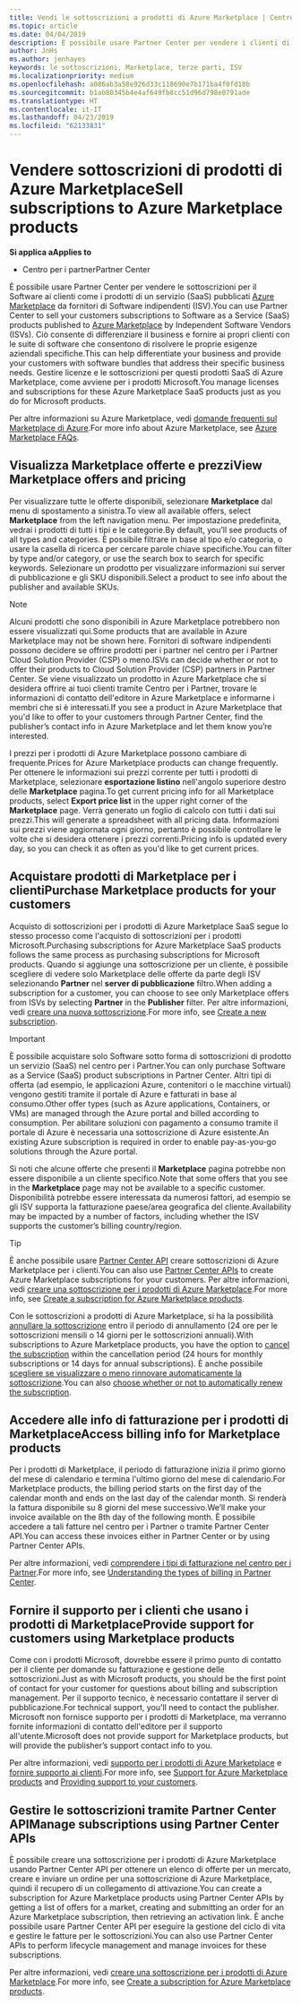 ```yaml
---
title: Vendi le sottoscrizioni a prodotti di Azure Marketplace | Centro per i partner
ms.topic: article
ms.date: 04/04/2019
description: È possibile usare Partner Center per vendere i clienti di sottoscrizioni per il Software come servizio (SaaS) prodotti pubblicati in Azure Marketplace da fornitori di Software indipendenti (ISV).
author: JnHs
ms.author: jenhayes
keywords: le sottoscrizioni, Marketplace, terze parti, ISV
ms.localizationpriority: medium
ms.openlocfilehash: a086ab3a58e926d33c118690e7b171ba4f0fd18b
ms.sourcegitcommit: b1ab80345b4e4af649fb8cc51d96d798e0791ade
ms.translationtype: HT
ms.contentlocale: it-IT
ms.lasthandoff: 04/23/2019
ms.locfileid: "62133831"
---
```

# <a name="sell-subscriptions-to-azure-marketplace-products"></a><span data-ttu-id="ef141-104">Vendere sottoscrizioni di prodotti di Azure Marketplace</span><span class="sxs-lookup"><span data-stu-id="ef141-104">Sell subscriptions to Azure Marketplace products</span></span>

<span data-ttu-id="ef141-105">**Si applica a**</span><span class="sxs-lookup"><span data-stu-id="ef141-105">**Applies to**</span></span>

- <span data-ttu-id="ef141-106">Centro per i partner</span><span class="sxs-lookup"><span data-stu-id="ef141-106">Partner Center</span></span>

<span data-ttu-id="ef141-107">È possibile usare Partner Center per vendere le sottoscrizioni per il Software ai clienti come i prodotti di un servizio (SaaS) pubblicati [Azure Marketplace](https://azuremarketplace.microsoft.com/marketplace) da fornitori di Software indipendenti (ISV).</span><span class="sxs-lookup"><span data-stu-id="ef141-107">You can use Partner Center to sell your customers subscriptions to Software as a Service (SaaS) products published to [Azure Marketplace](https://azuremarketplace.microsoft.com/marketplace) by Independent Software Vendors (ISVs).</span></span> <span data-ttu-id="ef141-108">Ciò consente di differenziare il business e fornire ai propri clienti con le suite di software che consentono di risolvere le proprie esigenze aziendali specifiche.</span><span class="sxs-lookup"><span data-stu-id="ef141-108">This can help differentiate your business and provide your customers with software bundles that address their specific business needs.</span></span> <span data-ttu-id="ef141-109">Gestire licenze e le sottoscrizioni per questi prodotti SaaS di Azure Marketplace, come avviene per i prodotti Microsoft.</span><span class="sxs-lookup"><span data-stu-id="ef141-109">You manage licenses and subscriptions for these Azure Marketplace SaaS products just as you do for Microsoft products.</span></span>

<span data-ttu-id="ef141-110">Per altre informazioni su Azure Marketplace, vedi [domande frequenti sul Marketplace di Azure](https://docs.microsoft.com/azure/marketplace/marketplace-faq-publisher-guide).</span><span class="sxs-lookup"><span data-stu-id="ef141-110">For more info about Azure Marketplace, see [Azure Marketplace FAQs](https://docs.microsoft.com/azure/marketplace/marketplace-faq-publisher-guide).</span></span>

## <a name="view-marketplace-offers-and-pricing"></a><span data-ttu-id="ef141-111">Visualizza Marketplace offerte e prezzi</span><span class="sxs-lookup"><span data-stu-id="ef141-111">View Marketplace offers and pricing</span></span>

<span data-ttu-id="ef141-112">Per visualizzare tutte le offerte disponibili, selezionare **Marketplace** dal menu di spostamento a sinistra.</span><span class="sxs-lookup"><span data-stu-id="ef141-112">To view all available offers, select **Marketplace** from the left navigation menu.</span></span> <span data-ttu-id="ef141-113">Per impostazione predefinita, vedrai i prodotti di tutti i tipi e le categorie.</span><span class="sxs-lookup"><span data-stu-id="ef141-113">By default, you’ll see products of all types and categories.</span></span> <span data-ttu-id="ef141-114">È possibile filtrare in base al tipo e/o categoria, o usare la casella di ricerca per cercare parole chiave specifiche.</span><span class="sxs-lookup"><span data-stu-id="ef141-114">You can filter by type and/or category, or use the search box to search for specific keywords.</span></span> <span data-ttu-id="ef141-115">Selezionare un prodotto per visualizzare informazioni sui server di pubblicazione e gli SKU disponibili.</span><span class="sxs-lookup"><span data-stu-id="ef141-115">Select a product to see info about the publisher and available SKUs.</span></span>

> [!NOTE]
> <span data-ttu-id="ef141-116">Alcuni prodotti che sono disponibili in Azure Marketplace potrebbero non essere visualizzati qui.</span><span class="sxs-lookup"><span data-stu-id="ef141-116">Some products that are available in Azure Marketplace may not be shown here.</span></span> <span data-ttu-id="ef141-117">Fornitori di software indipendenti possono decidere se offrire prodotti per i partner nel centro per i Partner Cloud Solution Provider (CSP) o meno.</span><span class="sxs-lookup"><span data-stu-id="ef141-117">ISVs can decide whether or not to offer their products to Cloud Solution Provider (CSP) partners in Partner Center.</span></span> <span data-ttu-id="ef141-118">Se viene visualizzato un prodotto in Azure Marketplace che si desidera offrire ai tuoi clienti tramite Centro per i Partner, trovare le informazioni di contatto dell'editore in Azure Marketplace e informarne i membri che si è interessati.</span><span class="sxs-lookup"><span data-stu-id="ef141-118">If you see a product in Azure Marketplace that you'd like to offer to your customers through Partner Center, find the publisher’s contact info in Azure Marketplace and let them know you’re interested.</span></span>

<span data-ttu-id="ef141-119">I prezzi per i prodotti di Azure Marketplace possono cambiare di frequente.</span><span class="sxs-lookup"><span data-stu-id="ef141-119">Prices for Azure Marketplace products can change frequently.</span></span> <span data-ttu-id="ef141-120">Per ottenere le informazioni sui prezzi corrente per tutti i prodotti di Marketplace, selezionare **esportazione listino** nell'angolo superiore destro delle **Marketplace** pagina.</span><span class="sxs-lookup"><span data-stu-id="ef141-120">To get current pricing info for all Marketplace products, select **Export price list** in the upper right corner of the **Marketplace** page.</span></span> <span data-ttu-id="ef141-121">Verrà generato un foglio di calcolo con tutti i dati sui prezzi.</span><span class="sxs-lookup"><span data-stu-id="ef141-121">This will generate a spreadsheet with all pricing data.</span></span> <span data-ttu-id="ef141-122">Informazioni sui prezzi viene aggiornata ogni giorno, pertanto è possibile controllare le volte che si desidera ottenere i prezzi correnti.</span><span class="sxs-lookup"><span data-stu-id="ef141-122">Pricing info is updated every day, so you can check it as often as you'd like to get current prices.</span></span>

## <a name="purchase-marketplace-products-for-your-customers"></a><span data-ttu-id="ef141-123">Acquistare prodotti di Marketplace per i clienti</span><span class="sxs-lookup"><span data-stu-id="ef141-123">Purchase Marketplace products for your customers</span></span>

<span data-ttu-id="ef141-124">Acquisto di sottoscrizioni per i prodotti di Azure Marketplace SaaS segue lo stesso processo come l'acquisto di sottoscrizioni per i prodotti Microsoft.</span><span class="sxs-lookup"><span data-stu-id="ef141-124">Purchasing subscriptions for Azure Marketplace SaaS products follows the same process as purchasing subscriptions for Microsoft products.</span></span> <span data-ttu-id="ef141-125">Quando si aggiunge una sottoscrizione per un cliente, è possibile scegliere di vedere solo Marketplace delle offerte da parte degli ISV selezionando **Partner** nel **server di pubblicazione** filtro.</span><span class="sxs-lookup"><span data-stu-id="ef141-125">When adding a subscription for a customer, you can choose to see only Marketplace offers from ISVs by selecting **Partner** in the **Publisher** filter.</span></span> <span data-ttu-id="ef141-126">Per altre informazioni, vedi [creare una nuova sottoscrizione](create-a-new-subscription.md).</span><span class="sxs-lookup"><span data-stu-id="ef141-126">For more info, see [Create a new subscription](create-a-new-subscription.md).</span></span>

> [!IMPORTANT]
> <span data-ttu-id="ef141-127">È possibile acquistare solo Software sotto forma di sottoscrizioni di prodotto un servizio (SaaS) nel centro per i Partner.</span><span class="sxs-lookup"><span data-stu-id="ef141-127">You can only purchase Software as a Service (SaaS) product subscriptions in Partner Center.</span></span> <span data-ttu-id="ef141-128">Altri tipi di offerta (ad esempio, le applicazioni Azure, contenitori o le macchine virtuali) vengono gestiti tramite il portale di Azure e fatturati in base al consumo.</span><span class="sxs-lookup"><span data-stu-id="ef141-128">Other offer types (such as Azure applications, Containers, or VMs) are managed through the Azure portal and billed according to consumption.</span></span> <span data-ttu-id="ef141-129">Per abilitare soluzioni con pagamento a consumo tramite il portale di Azure è necessaria una sottoscrizione di Azure esistente.</span><span class="sxs-lookup"><span data-stu-id="ef141-129">An existing Azure subscription is required in order to enable pay-as-you-go solutions through the Azure portal.</span></span>

<span data-ttu-id="ef141-130">Si noti che alcune offerte che presenti il **Marketplace** pagina potrebbe non essere disponibile a un cliente specifico.</span><span class="sxs-lookup"><span data-stu-id="ef141-130">Note that some offers that you see in the **Marketplace** page may not be available to a specific customer.</span></span> <span data-ttu-id="ef141-131">Disponibilità potrebbe essere interessata da numerosi fattori, ad esempio se gli ISV supporta la fatturazione paese/area geografica del cliente.</span><span class="sxs-lookup"><span data-stu-id="ef141-131">Availability may be impacted by a number of factors, including whether the ISV supports the customer’s billing country/region.</span></span>

> [!TIP]
> <span data-ttu-id="ef141-132">È anche possibile usare [Partner Center API](https://docs.microsoft.com/partner-center/develop/) creare sottoscrizioni di Azure Marketplace per i clienti.</span><span class="sxs-lookup"><span data-stu-id="ef141-132">You can also use [Partner Center APIs](https://docs.microsoft.com/partner-center/develop/) to create Azure Marketplace subscriptions for your customers.</span></span> <span data-ttu-id="ef141-133">Per altre informazioni, vedi [creare una sottoscrizione per i prodotti di Azure Marketplace](https://docs.microsoft.com/partner-center/develop/create-subscription-azure-marketplace-products).</span><span class="sxs-lookup"><span data-stu-id="ef141-133">For more info, see [Create a subscription for Azure Marketplace products](https://docs.microsoft.com/partner-center/develop/create-subscription-azure-marketplace-products).</span></span>

<span data-ttu-id="ef141-134">Con le sottoscrizioni a prodotti di Azure Marketplace, si ha la possibilità [annullare la sottoscrizione](https://docs.microsoft.com/partner-center/create-a-new-subscription#cancel-a-subscription) entro il periodo di annullamento (24 ore per le sottoscrizioni mensili o 14 giorni per le sottoscrizioni annuali).</span><span class="sxs-lookup"><span data-stu-id="ef141-134">With subscriptions to Azure Marketplace products, you have the option to [cancel the subscription](https://docs.microsoft.com/partner-center/create-a-new-subscription#cancel-a-subscription) within the cancellation period (24 hours for monthly subscriptions or 14 days for annual subscriptions).</span></span> <span data-ttu-id="ef141-135">È anche possibile [scegliere se visualizzare o meno rinnovare automaticamente la sottoscrizione](https://docs.microsoft.com/partner-center/create-a-new-subscription#choose-whether-to-automatically-renew-an-azure-marketplace-subscription).</span><span class="sxs-lookup"><span data-stu-id="ef141-135">You can also [choose whether or not to automatically renew the subscription](https://docs.microsoft.com/partner-center/create-a-new-subscription#choose-whether-to-automatically-renew-an-azure-marketplace-subscription).</span></span>

## <a name="access-billing-info-for-marketplace-products"></a><span data-ttu-id="ef141-136">Accedere alle info di fatturazione per i prodotti di Marketplace</span><span class="sxs-lookup"><span data-stu-id="ef141-136">Access billing info for Marketplace products</span></span>

<span data-ttu-id="ef141-137">Per i prodotti di Marketplace, il periodo di fatturazione inizia il primo giorno del mese di calendario e termina l'ultimo giorno del mese di calendario.</span><span class="sxs-lookup"><span data-stu-id="ef141-137">For Marketplace products, the billing period starts on the first day of the calendar month and ends on the last day of the calendar month.</span></span> <span data-ttu-id="ef141-138">Si renderà la fattura disponibile su 8 giorni del mese successivo.</span><span class="sxs-lookup"><span data-stu-id="ef141-138">We’ll make your invoice available on the 8th day of the following month.</span></span> <span data-ttu-id="ef141-139">È possibile accedere a tali fatture nel centro per i Partner o tramite Partner Center API.</span><span class="sxs-lookup"><span data-stu-id="ef141-139">You can access these invoices either in Partner Center or by using Partner Center APIs.</span></span>

<span data-ttu-id="ef141-140">Per altre informazioni, vedi [comprendere i tipi di fatturazione nel centro per i Partner](https://docs.microsoft.com/partner-center/billing-different-types#billing-for-one-time-and-select-recurring-charges).</span><span class="sxs-lookup"><span data-stu-id="ef141-140">For more info, see [Understanding the types of billing in Partner Center](https://docs.microsoft.com/partner-center/billing-different-types#billing-for-one-time-and-select-recurring-charges).</span></span>

## <a name="provide-support-for-customers-using-marketplace-products"></a><span data-ttu-id="ef141-141">Fornire il supporto per i clienti che usano i prodotti di Marketplace</span><span class="sxs-lookup"><span data-stu-id="ef141-141">Provide support for customers using Marketplace products</span></span>

<span data-ttu-id="ef141-142">Come con i prodotti Microsoft, dovrebbe essere il primo punto di contatto per il cliente per domande su fatturazione e gestione delle sottoscrizioni.</span><span class="sxs-lookup"><span data-stu-id="ef141-142">Just as with Microsoft products, you should be the first point of contact for your customer for questions about billing and subscription management.</span></span> <span data-ttu-id="ef141-143">Per il supporto tecnico, è necessario contattare il server di pubblicazione.</span><span class="sxs-lookup"><span data-stu-id="ef141-143">For technical support, you'll need to contact the publisher.</span></span> <span data-ttu-id="ef141-144">Microsoft non fornisce supporto per i prodotti di Marketplace, ma verranno fornite informazioni di contatto dell'editore per il supporto all'utente.</span><span class="sxs-lookup"><span data-stu-id="ef141-144">Microsoft does not provide support for Marketplace products, but will provide the publisher’s support contact info to you.</span></span>

<span data-ttu-id="ef141-145">Per altre informazioni, vedi [supporto per i prodotti di Azure Marketplace](https://docs.microsoft.com/partner-center/report-problems-on-behalf-of-a-customer#support-for-azure-marketplace-products) e [fornire supporto ai clienti](https://docs.microsoft.com/partner-center/customer-support).</span><span class="sxs-lookup"><span data-stu-id="ef141-145">For more info, see [Support for Azure Marketplace products](https://docs.microsoft.com/partner-center/report-problems-on-behalf-of-a-customer#support-for-azure-marketplace-products) and [Providing support to your customers](https://docs.microsoft.com/partner-center/customer-support).</span></span>

## <a name="manage-subscriptions-using-partner-center-apis"></a><span data-ttu-id="ef141-146">Gestire le sottoscrizioni tramite Partner Center API</span><span class="sxs-lookup"><span data-stu-id="ef141-146">Manage subscriptions using Partner Center APIs</span></span>

<span data-ttu-id="ef141-147">È possibile creare una sottoscrizione per i prodotti di Azure Marketplace usando Partner Center API per ottenere un elenco di offerte per un mercato, creare e inviare un ordine per una sottoscrizione di Azure Marketplace, quindi il recupero di un collegamento di attivazione.</span><span class="sxs-lookup"><span data-stu-id="ef141-147">You can create a subscription for Azure Marketplace products using Partner Center APIs by getting a list of offers for a market, creating and submitting an order for an Azure Marketplace subscription, then retrieving an activation link.</span></span> <span data-ttu-id="ef141-148">È anche possibile usare Partner Center API per eseguire la gestione del ciclo di vita e gestire le fatture per le sottoscrizioni.</span><span class="sxs-lookup"><span data-stu-id="ef141-148">You can also use Partner Center APIs to perform lifecycle management and manage invoices for these subscriptions.</span></span>

<span data-ttu-id="ef141-149">Per altre informazioni, vedi [creare una sottoscrizione per i prodotti di Azure Marketplace](https://docs.microsoft.com/partner-center/develop/create-subscription-azure-marketplace-products).</span><span class="sxs-lookup"><span data-stu-id="ef141-149">For more info, see [Create a subscription for Azure Marketplace products](https://docs.microsoft.com/partner-center/develop/create-subscription-azure-marketplace-products).</span></span>